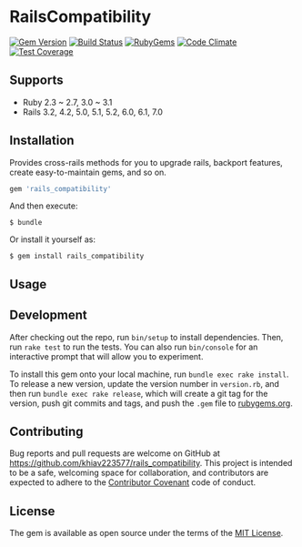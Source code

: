 # RailsCompatibility

[![Gem Version](https://img.shields.io/gem/v/rails_compatibility.svg?style=flat)](http://rubygems.org/gems/rails_compatibility)
[![Build Status](https://github.com/khiav223577/rails_compatibility/workflows/Ruby/badge.svg)](https://github.com/khiav223577/rails_compatibility/actions)
[![RubyGems](http://img.shields.io/gem/dt/rails_compatibility.svg?style=flat)](http://rubygems.org/gems/rails_compatibility)
[![Code Climate](https://codeclimate.com/github/khiav223577/rails_compatibility/badges/gpa.svg)](https://codeclimate.com/github/khiav223577/rails_compatibility)
[![Test Coverage](https://codeclimate.com/github/khiav223577/rails_compatibility/badges/coverage.svg)](https://codeclimate.com/github/khiav223577/rails_compatibility/coverage)

## Supports
- Ruby 2.3 ~ 2.7, 3.0 ~ 3.1
- Rails 3.2, 4.2, 5.0, 5.1, 5.2, 6.0, 6.1, 7.0

## Installation

Provides cross-rails methods for you to upgrade rails, backport features, create easy-to-maintain gems, and so on.

```ruby
gem 'rails_compatibility'
```

And then execute:

    $ bundle

Or install it yourself as:

    $ gem install rails_compatibility

## Usage


## Development

After checking out the repo, run `bin/setup` to install dependencies. Then, run `rake test` to run the tests. You can also run `bin/console` for an interactive prompt that will allow you to experiment.

To install this gem onto your local machine, run `bundle exec rake install`. To release a new version, update the version number in `version.rb`, and then run `bundle exec rake release`, which will create a git tag for the version, push git commits and tags, and push the `.gem` file to [rubygems.org](https://rubygems.org).

## Contributing

Bug reports and pull requests are welcome on GitHub at https://github.com/khiav223577/rails_compatibility. This project is intended to be a safe, welcoming space for collaboration, and contributors are expected to adhere to the [Contributor Covenant](http://contributor-covenant.org) code of conduct.


## License

The gem is available as open source under the terms of the [MIT License](http://opensource.org/licenses/MIT).

